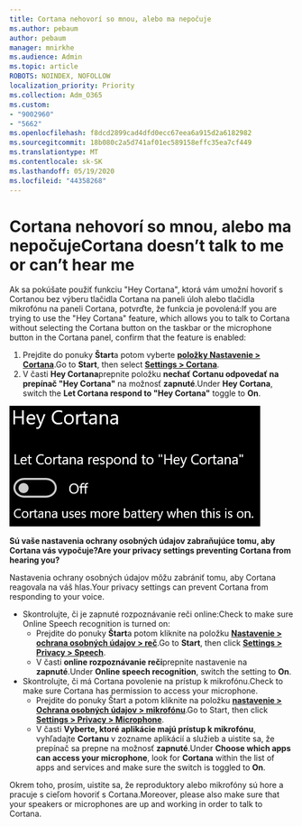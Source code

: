 ```yaml
---
title: Cortana nehovorí so mnou, alebo ma nepočuje
ms.author: pebaum
author: pebaum
manager: mnirkhe
ms.audience: Admin
ms.topic: article
ROBOTS: NOINDEX, NOFOLLOW
localization_priority: Priority
ms.collection: Adm_O365
ms.custom:
- "9002960"
- "5662"
ms.openlocfilehash: f8dcd2899cad4dfd0ecc67eea6a915d2a6182982
ms.sourcegitcommit: 18b080c2a5d741af01ec589158effc35ea7cf449
ms.translationtype: MT
ms.contentlocale: sk-SK
ms.lasthandoff: 05/19/2020
ms.locfileid: "44358268"
---
```

# <a name="cortana-doesnt-talk-to-me-or-cant-hear-me"></a><span data-ttu-id="531a9-102">Cortana nehovorí so mnou, alebo ma nepočuje</span><span class="sxs-lookup"><span data-stu-id="531a9-102">Cortana doesn’t talk to me or can’t hear me</span></span>

<span data-ttu-id="531a9-103">Ak sa pokúšate použiť funkciu "Hey Cortana", ktorá vám umožní hovoriť s Cortanou bez výberu tlačidla Cortana na paneli úloh alebo tlačidla mikrofónu na paneli Cortana, potvrďte, že funkcia je povolená:</span><span class="sxs-lookup"><span data-stu-id="531a9-103">If you are trying to use the "Hey Cortana" feature, which allows you to talk to Cortana without selecting the Cortana button on the taskbar or the microphone button in the Cortana panel, confirm that the feature is enabled:</span></span>

1. <span data-ttu-id="531a9-104">Prejdite do ponuky **Štart**a potom vyberte **[položky Nastavenie > Cortana](ms-settings:cortana?activationSource=GetHelp)**.</span><span class="sxs-lookup"><span data-stu-id="531a9-104">Go to **Start**, then select **[Settings > Cortana](ms-settings:cortana?activationSource=GetHelp)**.</span></span>
2. <span data-ttu-id="531a9-105">V časti **Hey Cortana**prepnite položku **nechať Cortanu odpovedať na prepínač "Hey Cortana"** na možnosť **zapnuté**.</span><span class="sxs-lookup"><span data-stu-id="531a9-105">Under **Hey Cortana**, switch the **Let Cortana respond to "Hey Cortana"** toggle to **On**.</span></span>

![Hej Cortana](media/hey-cortana.png)

<span data-ttu-id="531a9-107">**Sú vaše nastavenia ochrany osobných údajov zabraňujúce tomu, aby Cortana vás vypočuje?**</span><span class="sxs-lookup"><span data-stu-id="531a9-107">**Are your privacy settings preventing Cortana from hearing you?**</span></span>

<span data-ttu-id="531a9-108">Nastavenia ochrany osobných údajov môžu zabrániť tomu, aby Cortana reagovala na váš hlas.</span><span class="sxs-lookup"><span data-stu-id="531a9-108">Your privacy settings can prevent Cortana from responding to your voice.</span></span>
- <span data-ttu-id="531a9-109">Skontrolujte, či je zapnuté rozpoznávanie reči online:</span><span class="sxs-lookup"><span data-stu-id="531a9-109">Check to make sure Online Speech recognition is turned on:</span></span>
    - <span data-ttu-id="531a9-110">Prejdite do ponuky **Štart**a potom kliknite na položku **[Nastavenie > ochrana osobných údajov > reč](ms-settings:privacy-speech?activationSource=GetHelp)**.</span><span class="sxs-lookup"><span data-stu-id="531a9-110">Go to **Start**, then click **[Settings > Privacy > Speech](ms-settings:privacy-speech?activationSource=GetHelp)**.</span></span>
    - <span data-ttu-id="531a9-111">V časti **online rozpoznávanie reči**prepnite nastavenie na **zapnuté**.</span><span class="sxs-lookup"><span data-stu-id="531a9-111">Under **Online speech recognition**, switch the setting to **On**.</span></span>
- <span data-ttu-id="531a9-112">Skontrolujte, či má Cortana povolenie na prístup k mikrofónu.</span><span class="sxs-lookup"><span data-stu-id="531a9-112">Check to make sure Cortana has permission to access your microphone.</span></span> 
    - <span data-ttu-id="531a9-113">Prejdite do ponuky Štart a potom kliknite na položku **[nastavenie > Ochrana osobných údajov > mikrofónu](ms-settings:privacy-microphone?activationSource=GetHelp)**.</span><span class="sxs-lookup"><span data-stu-id="531a9-113">Go to Start, then click **[Settings > Privacy > Microphone](ms-settings:privacy-microphone?activationSource=GetHelp)**.</span></span>
    - <span data-ttu-id="531a9-114">V časti **Vyberte, ktoré aplikácie majú prístup k mikrofónu**, vyhľadajte **Cortanu** v zozname aplikácií a služieb a uistite sa, že prepínač sa prepne na možnosť **zapnuté**.</span><span class="sxs-lookup"><span data-stu-id="531a9-114">Under **Choose which apps can access your microphone**, look for **Cortana** within the list of apps and services and make sure the switch is toggled to **On**.</span></span>

<span data-ttu-id="531a9-115">Okrem toho, prosím, uistite sa, že reproduktory alebo mikrofóny sú hore a pracuje s cieľom hovoriť s Cortana.</span><span class="sxs-lookup"><span data-stu-id="531a9-115">Moreover, please also make sure that your speakers or microphones are up and working in order to talk to Cortana.</span></span>
